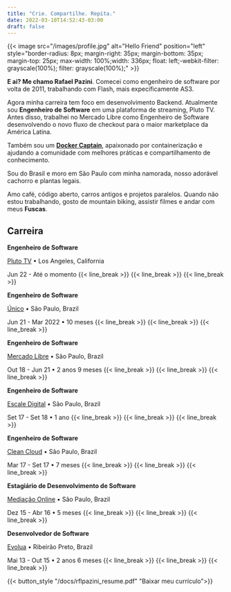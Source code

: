 ```yaml
---
title: "Crie. Compartilhe. Repita."
date: 2022-03-10T14:52:43-03:00
draft: false
---
```


{{< image src="/images/profile.jpg" alt="Hello Friend" position="left" style="border-radius: 8px; margin-right: 35px; margin-bottom: 35px; margin-top: 25px; max-width: 100%;width: 336px; float: left;-webkit-filter: grayscale(100%); filter: grayscale(100%);" >}}

**E ai? Me chamo Rafael Pazini**. Comecei como engenheiro de software por volta de 2011, trabalhando com Flash, mais expecificamente AS3.

Agora minha carreira tem foco em desenvolvimento Backend. Atualmente sou **Engenheiro de Software** em uma plataforma de streaming, Pluto TV. Antes disso, trabalhei no Mercado Libre como Engenheiro de Software desenvolvendo o novo fluxo de checkout para o maior marketplace da América Latina.

Também sou um **[Docker Captain](https://www.docker.com/captains/rafael-pazini/)**, apaixonado por containerização e ajudando a comunidade com melhores práticas e compartilhamento de conhecimento.

Sou do Brasil e moro em São Paulo com minha namorada, nosso adorável cachorro e plantas legais.

Amo café, código aberto, carros antigos e projetos paralelos. Quando não estou trabalhando, gosto de mountain biking, assistir filmes e andar com meus **Fuscas**.

## Carreira

**Engenheiro de Software**

[Pluto TV](https://pluto.tv/) • Los Angeles, California

Jun 22 - Até o momento
{{< line_break >}}
{{< line_break >}}
{{< line_break >}}

**Engenheiro de Software**

[Único](https://unico.io/) • São Paulo, Brazil

Jun 21 - Mar 2022 • 10 meses
{{< line_break >}}
{{< line_break >}}
{{< line_break >}}

**Engenheiro de Software**

[Mercado Libre](https://mercadolibre.com) • São Paulo, Brazil

Out 18 - Jun 21 • 2 anos 9 meses
{{< line_break >}}
{{< line_break >}}
{{< line_break >}}

**Engenheiro de Software**

[Escale Digital](https://escale.com.br) • São Paulo, Brazil

Set 17 - Set 18 • 1 ano
{{< line_break >}}
{{< line_break >}}
{{< line_break >}}

**Engenheiro de Software**

[Clean Cloud](https://cleancloud.io) • São Paulo, Brazil

Mar 17 - Set 17 • 7 meses
{{< line_break >}}
{{< line_break >}}
{{< line_break >}}

**Estagiário de Desenvolvimento de Software**

[Mediação Online](https://www.mediacaonline.com) • São Paulo, Brazil

Dez 15 - Abr 16 • 5 meses
{{< line_break >}}
{{< line_break >}}
{{< line_break >}}

**Desenvolvedor de Software**

[Evolua](https://evoluaeducacao.com.br) • Ribeirão Preto, Brazil

Mai 13 - Out 15 • 2 anos 6 meses
{{< line_break >}}
{{< line_break >}}
{{< line_break >}}


{{< button_style "/docs/rflpazini_resume.pdf" "Baixar meu currículo">}}
